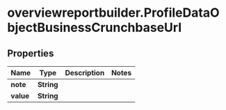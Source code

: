 # overviewreportbuilder.ProfileDataObjectBusinessCrunchbaseUrl

## Properties

Name | Type | Description | Notes
------------ | ------------- | ------------- | -------------
**note** | **String** |  | 
**value** | **String** |  | 


